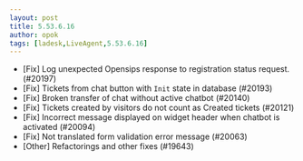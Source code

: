 ```yaml
---
layout: post
title: 5.53.6.16
author: opok
tags: [ladesk,LiveAgent,5.53.6.16]
---
```

- [Fix] Log unexpected Opensips response to registration status request. (#20197)
- [Fix] Tickets from chat button with `Init` state in database (#20193)
- [Fix] Broken transfer of chat without active chatbot (#20140)
- [Fix] Tickets created by visitors do not count as Created tickets (#20121)
- [Fix] Incorrect message displayed on widget header when chatbot is activated (#20094)
- [Fix] Not translated form validation error message (#20063)
- [Other] Refactorings and other fixes (#19643)